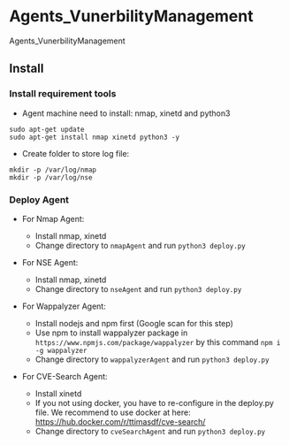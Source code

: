 # Agents_VunerbilityManagement
Agents_VunerbilityManagement

## Install
### Install requirement tools
* Agent machine need to install: nmap, xinetd and python3
```
sudo apt-get update
sudo apt-get install nmap xinetd python3 -y
```

* Create folder to store log file:
```
mkdir -p /var/log/nmap
mkdir -p /var/log/nse
```

### Deploy Agent

* For Nmap Agent:
	* Install nmap, xinetd
	* Change directory to `nmapAgent` and run `python3 deploy.py`

* For NSE Agent:
	* Install nmap, xinetd
	* Change directory to `nseAgent` and run `python3 deploy.py`

* For Wappalyzer Agent:
	* Install nodejs and npm first (Google scan for this step)
	* Use npm to install wappalyzer package in `https://www.npmjs.com/package/wappalyzer` by this command `npm i -g wappalyzer`
	* Change directory to `wappalyzerAgent` and run `python3 deploy.py`

* For CVE-Search Agent:
	* Install xinetd
	* If you not using docker, you have to re-configure in the deploy.py file. We recommend to use docker at here: https://hub.docker.com/r/ttimasdf/cve-search/
	* Change directory to `cveSearchAgent` and run `python3 deploy.py`